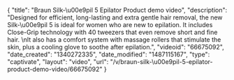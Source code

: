 {
    "title": "Braun Silk-\u00e9pil 5 Epilator Product demo video",
    "description": "Designed for efficient, long-lasting and extra gentle hair removal, the new Silk-\u00e9pil 5 is ideal for women who are new to epilation. It includes Close-Grip technology with 40 tweezers that even remove short and fine hair. \nIt also has a comfort system with massage rollers that stimulate the skin, plus a cooling glove to soothe after epilation.",
    "videoid": "66675092",
    "date_created": "1340272335",
    "date_modified": "1487115167",
    "type": "captivate",
    "layout": "video",
    "url": "\/v\/braun-silk-\u00e9pil-5-epilator-product-demo-video\/66675092"
}